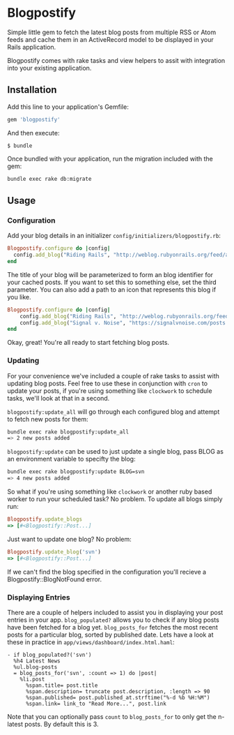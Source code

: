 # Blogpostify

Simple little gem to fetch the latest blog posts from multiple RSS or Atom feeds and cache them in an ActiveRecord model to be displayed in your Rails application.

Blogpostify comes with rake tasks and view helpers to assit with integration into your existing application.

## Installation

Add this line to your application's Gemfile:

```ruby
gem 'blogpostify'
```

And then execute:

    $ bundle

Once bundled with your application, run the migration included with the gem:

```sh
bundle exec rake db:migrate
```

## Usage

### Configuration
Add your blog details in an initializer `config/initializers/blogpostify.rb`:

```ruby
Blogpostify.configure do |config|
  config.add_blog("Riding Rails", "http://weblog.rubyonrails.org/feed/atom.xml")
end
```

The title of your blog will be parameterized to form an blog identifier for your cached posts. If you want to set this to something else, set the third parameter. You can also add a path to an icon that represents this blog if you like.

```ruby
Blogpostify.configure do |config|
    config.add_blog("Riding Rails", "http://weblog.rubyonrails.org/feed/atom.xml")
    config.add_blog("Signal v. Noise", "https://signalvnoise.com/posts.rss", "svn", "https://basecamp.com/assets/general/basecamp.png")
end
```

Okay, great! You're all ready to start fetching blog posts.

### Updating

For your convenience we've included a couple of rake tasks to assist with updating blog posts. Feel free to use these in conjunction with `cron` to update your posts, if you're using something like `clockwork` to schedule tasks, we'll look at that in a second.

`blogpostify:update_all` will go through each configured blog and attempt to fetch new posts for them:

```sh
bundle exec rake blogpostify:update_all
=> 2 new posts added
```

`blogpostify:update` can be used to just update a single blog, pass BLOG as an environment variable to specifty the blog:

```sh
bundle exec rake blogpostify:update BLOG=svn
=> 4 new posts added
```

So what if you're using something like `clockwork` or another ruby based worker to run your scheduled task? No problem. To update all blogs simply run:

```ruby
Blogpostify.update_blogs
=> [#<Blogpostify::Post...]
```

Just want to update one blog? No problem:

```ruby
Blogpostify.update_blog('svn')
=> [#<Blogpostify::Post...]
```

If we can't find the blog specified in the configuration you'll recieve a Blogpostify::BlogNotFound error.

### Displaying Entries

There are a couple of helpers included to assist you in displaying your post entries in your app. `blog_populated?` allows you to check if any blog posts have been fetched for a blog yet. `blog_posts_for` fetches the most recent posts for a particular blog, sorted by published date. Lets have a look at these in practice in `app/views/dashboard/index.html.haml`:

```haml
- if blog_populated?('svn')
  %h4 Latest News
  %ul.blog-posts
  = blog_posts_for('svn', :count => 1) do |post|
    %li.post
      %span.title= post.title
      %span.description= truncate post.description, :length => 90
      %span.published= post.published_at.strftime("%-d %b %H:%M")
      %span.link= link_to "Read More...", post.link
```

Note that you can optionally pass `count` to `blog_posts_for` to only get the n-latest posts. By default this is 3.
